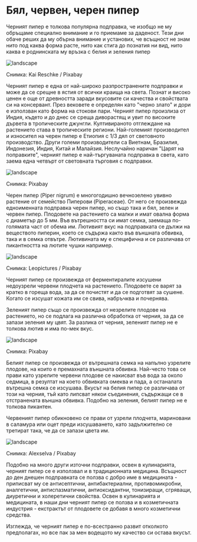# Бял, червен, черен пипер

Черният пипер е толкова популярна подправка, че изобщо не му обръщаме специално внимание и го приемаме за даденост. Тези дни обаче реших да му обърна внимание и установих, че всъщност не знам нито под каква форма расте, нито как стига до познатия ни вид, нито каква е роднинската му връзка с белия и зеления пипер

![landscape](https://cdn.pixabay.com/photo/2020/08/19/15/32/pepper-5501218_1280.jpg)

<p class='caption'>Снимка: Kai Reschke / Pixabay<p>

Черният пипер е една от най-широко разпространените подправки и може да се срещне в ястия от всички краища на света. Познат и високо ценен е още от древността заради вкусовите си качества и свойствата си на консервант. През вековете е определян като "черно злато" и дори е използван като форма на стокови пари. Черният пипер произлиза от Индия, където и до днес се среща диворастящ и увит по високите дървета в тропическите джунгли. Култивираното отглеждане на растението става в тропическите региони. Най-големият производител и износител на черен пипер е Етиопия с 1/3 дял от световното производство. Други големи производители са Виетнам, Бразилия, Индонезия, Индия, Китай и Малайзия. Неслучайно наричан "Царят на поправките", черният пипер е най-търгуваната подправка в света, като заема една четвърт от световната търговия с подправки.

![landscape](https://cdn.pixabay.com/photo/2016/07/29/10/39/antioxidant-1552313_1280.jpg)

<p class='caption'>Снимка: Pixabay<p>

Черен пипер (Piper nigrum) е многогодишно вечнозелено увивно растение от семейство Пиперови (Piperaceae). От него се произвежда едноименната подправка черен пипер, но също така и бял, зелен и червен пипер. Плодовете на растението са малки и имат овална форма с диаметър до 5 мм. Във вътрешността си имат семка, заемаща по-голямата част от обема им. Лютивият вкус на подправката се дължи на веществото пиперин, което се съдържа както във външната обвивка, така и в семка отвътре. Лютивината му е специфична и се различава от пикантността на лютите чушки например.

![landscape](https://cdn.pixabay.com/photo/2017/06/15/06/43/pepper-2404329_1280.jpg)

<p class='caption'>Снимка: Leopictures / Pixabay<p>

Черният пипер се произвежда от ферментиралите изсушени недоузрели червени плодчета на растението. Плодовете се варят за кратко в гореща вода, за да се почистят и да се подготвят за сушене. Когато се изсушат кожата им се свива, набръчква и почернява. 

Зеленият пипер също се произвежда от незрелите плодове на растението, но се подлага на различна обработка от черния, за да се запази зеления му цвят. За разлика от черния, зеленият пипер не е толкова лютив и има по-мек вкус.

![landscape](https://cdn.pixabay.com/photo/2015/02/09/22/04/pepper-630294_1280.jpg)

<p class='caption'>Снимка: Pixabay<p>

Белият пипер се произвежда от вътрешната семка на напълно узрелите плодове, на които е премахната външната обвивка. Най-често това се прави като узрелите червени плодове се накисват във вода за около седмица, в резултат на което обвивката омеква и пада, а останалата вътрешна семка се изсушава. Вкусът на белия пипер се различава от този на черния, тъй като липсват някои съединения, съдържащи се в отстранената външна обвивка. Подобно на зеления, белият пипер не е толкова пикантен.

Червеният пипер обикновено се прави от узрели плодчета, мариновани в саламура или оцет преди изсушаването, като задължително се третират така, че да се запази цвета им.

![landscape](https://cdn.pixabay.com/photo/2015/02/09/22/04/pepper-630294_1280.jpg)

<p class='caption'>Снимка: Alexselva / Pixabay<p>

Подобно на много други източни подправки, освен в кулинарията, черният пипер се е използвал и в традиционната медицина. Всъщност до ден днешен подправката се ползва с добро име в медицината - приписват му се антисептични, антибактериални, противомикробни, аналгетични, антиспазматични, антиоксидантни, тонизиращи, сгряващи, диуретични и холеретични свойства. Освен в кулинарията и медицината, в наши дни черният пипер се ползва и в козметичната индустрия - екстрактът от плодовете се добавя в много козметични средства. 

Изглежда, че черният пипер е по-всестранно развит отколкото предполагах, но все пак за мен водещото му качество си остава вкусът.